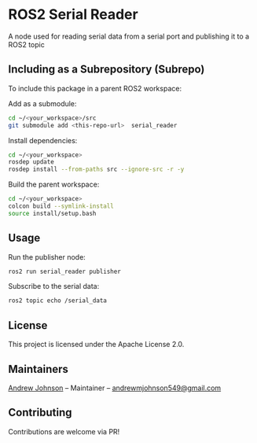 # ROS2 Serial Reader

A node used for reading serial data from a serial port and publishing it to a ROS2 topic


## Including as a Subrepository (Subrepo)

To include this package in a parent ROS2 workspace:

Add as a submodule:

```bash
cd ~/<your_workspace>/src
git submodule add <this-repo-url>  serial_reader
```

Install dependencies:

```bash
cd ~/<your_workspace>
rosdep update
rosdep install --from-paths src --ignore-src -r -y
```

Build the parent workspace:

```bash
cd ~/<your_workspace>
colcon build --symlink-install
source install/setup.bash
```

## Usage

Run the publisher node:

```bash
ros2 run serial_reader publisher
```

Subscribe to the serial data:

```bash
ros2 topic echo /serial_data
```

## License

This project is licensed under the Apache License 2.0.

## Maintainers

[Andrew Johnson](https://github.com/anjrew) – Maintainer – andrewmjohnson549@gmail.com

## Contributing

Contributions are welcome via PR!